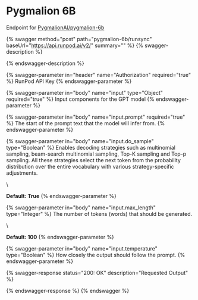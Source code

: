 # Pygmalion 6B

Endpoint for [PygmalionAI/pygmalion-6b](https://huggingface.co/PygmalionAI/pygmalion-6b)

{% swagger method="post" path="pygmalion-6b/runsync" baseUrl="https://api.runpod.ai/v2/" summary="" %}
{% swagger-description %}

{% endswagger-description %}

{% swagger-parameter in="header" name="Authorization" required="true" %}
RunPod API Key
{% endswagger-parameter %}

{% swagger-parameter in="body" name="input" type="Object" required="true" %}
Input components for the GPT model
{% endswagger-parameter %}

{% swagger-parameter in="body" name="input.prompt" required="true" %}
The start of the prompt text that the model will infer from. 
{% endswagger-parameter %}

{% swagger-parameter in="body" name="input.do_sample" type="Boolean" %}
Enables decoding strategies such as multinomial sampling, beam-search multinomial sampling, Top-K sampling and Top-p sampling. All these strategies select the next token from the probability distribution over the entire vocabulary with various strategy-specific adjustments.

\




**Default: True**
{% endswagger-parameter %}

{% swagger-parameter in="body" name="input.max_length" type="Integer" %}
The number of tokens (words) that should be generated. 

\




**Default: 100**
{% endswagger-parameter %}

{% swagger-parameter in="body" name="input.temperature" type="Boolean" %}
How closely the output should follow the prompt. 
{% endswagger-parameter %}

{% swagger-response status="200: OK" description="Requested Output" %}

{% endswagger-response %}
{% endswagger %}
